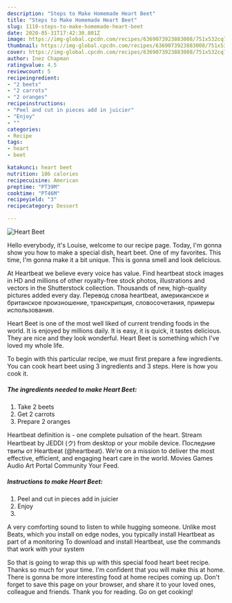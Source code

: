 ```yaml
---
description: "Steps to Make Homemade Heart Beet"
title: "Steps to Make Homemade Heart Beet"
slug: 1110-steps-to-make-homemade-heart-beet
date: 2020-05-31T17:42:30.801Z
image: https://img-global.cpcdn.com/recipes/6369073923883008/751x532cq70/heart-beet-recipe-main-photo.jpg
thumbnail: https://img-global.cpcdn.com/recipes/6369073923883008/751x532cq70/heart-beet-recipe-main-photo.jpg
cover: https://img-global.cpcdn.com/recipes/6369073923883008/751x532cq70/heart-beet-recipe-main-photo.jpg
author: Inez Chapman
ratingvalue: 4.5
reviewcount: 5
recipeingredient:
- "2 beets"
- "2 carrots"
- "2 oranges"
recipeinstructions:
- "Peel and cut in pieces add in juicier"
- "Enjoy"
- ""
categories:
- Recipe
tags:
- heart
- beet

katakunci: heart beet 
nutrition: 186 calories
recipecuisine: American
preptime: "PT39M"
cooktime: "PT46M"
recipeyield: "3"
recipecategory: Dessert

---
```



![Heart Beet](https://img-global.cpcdn.com/recipes/6369073923883008/751x532cq70/heart-beet-recipe-main-photo.jpg)

Hello everybody, it's Louise, welcome to our recipe page. Today, I'm gonna show you how to make a special dish, heart beet. One of my favorites. This time, I'm gonna make it a bit unique. This is gonna smell and look delicious.

At Heartbeat we believe every voice has value. Find heartbeat stock images in HD and millions of other royalty-free stock photos, illustrations and vectors in the Shutterstock collection. Thousands of new, high-quality pictures added every day. Перевод слова heartbeat, американское и британское произношение, транскрипция, словосочетания, примеры использования.

Heart Beet is one of the most well liked of current trending foods in the world. It is enjoyed by millions daily. It is easy, it is quick, it tastes delicious. They are nice and they look wonderful. Heart Beet is something which I've loved my whole life.


To begin with this particular recipe, we must first prepare a few ingredients. You can cook heart beet using 3 ingredients and 3 steps. Here is how you cook it.

<!--inarticleads1-->

##### The ingredients needed to make Heart Beet:

1. Take 2 beets
1. Get 2 carrots
1. Prepare 2 oranges


Heartbeat definition is - one complete pulsation of the heart. Stream Heartbeat by JEDDI (ク) from desktop or your mobile device. Последние твиты от Heartbeat (@heartbeat). We&#39;re on a mission to deliver the most effective, efficient, and engaging heart care in the world. Movies Games Audio Art Portal Community Your Feed. 

<!--inarticleads2-->

##### Instructions to make Heart Beet:

1. Peel and cut in pieces add in juicier
1. Enjoy
1. 


A very comforting sound to listen to while hugging someone. Unlike most Beats, which you install on edge nodes, you typically install Heartbeat as part of a monitoring To download and install Heartbeat, use the commands that work with your system 

So that is going to wrap this up with this special food heart beet recipe. Thanks so much for your time. I'm confident that you will make this at home. There is gonna be more interesting food at home recipes coming up. Don't forget to save this page on your browser, and share it to your loved ones, colleague and friends. Thank you for reading. Go on get cooking!
